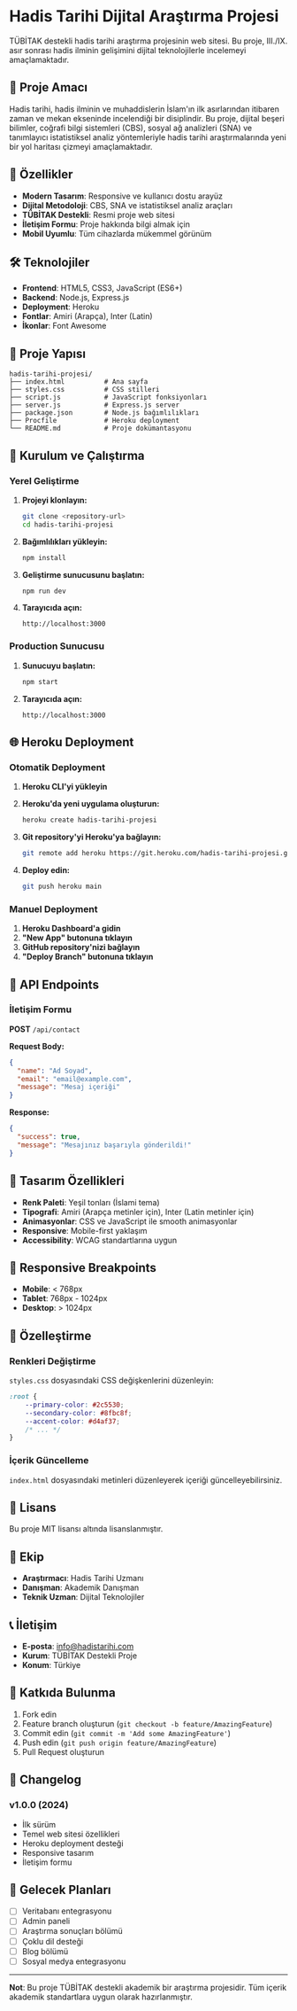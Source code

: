 # Hadis Tarihi Dijital Araştırma Projesi

TÜBİTAK destekli hadis tarihi araştırma projesinin web sitesi. Bu proje, III./IX. asır sonrası hadis ilminin gelişimini dijital teknolojilerle incelemeyi amaçlamaktadır.

## 🎯 Proje Amacı

Hadis tarihi, hadis ilminin ve muhaddislerin İslam'ın ilk asırlarından itibaren zaman ve mekan ekseninde incelendiği bir disiplindir. Bu proje, dijital beşeri bilimler, coğrafi bilgi sistemleri (CBS), sosyal ağ analizleri (SNA) ve tanımlayıcı istatistiksel analiz yöntemleriyle hadis tarihi araştırmalarında yeni bir yol haritası çizmeyi amaçlamaktadır.

## 🚀 Özellikler

- **Modern Tasarım**: Responsive ve kullanıcı dostu arayüz
- **Dijital Metodoloji**: CBS, SNA ve istatistiksel analiz araçları
- **TÜBİTAK Destekli**: Resmi proje web sitesi
- **İletişim Formu**: Proje hakkında bilgi almak için
- **Mobil Uyumlu**: Tüm cihazlarda mükemmel görünüm

## 🛠️ Teknolojiler

- **Frontend**: HTML5, CSS3, JavaScript (ES6+)
- **Backend**: Node.js, Express.js
- **Deployment**: Heroku
- **Fontlar**: Amiri (Arapça), Inter (Latin)
- **İkonlar**: Font Awesome

## 📁 Proje Yapısı

```
hadis-tarihi-projesi/
├── index.html          # Ana sayfa
├── styles.css          # CSS stilleri
├── script.js           # JavaScript fonksiyonları
├── server.js           # Express.js server
├── package.json        # Node.js bağımlılıkları
├── Procfile            # Heroku deployment
└── README.md           # Proje dokümantasyonu
```

## 🚀 Kurulum ve Çalıştırma

### Yerel Geliştirme

1. **Projeyi klonlayın:**
   ```bash
   git clone <repository-url>
   cd hadis-tarihi-projesi
   ```

2. **Bağımlılıkları yükleyin:**
   ```bash
   npm install
   ```

3. **Geliştirme sunucusunu başlatın:**
   ```bash
   npm run dev
   ```

4. **Tarayıcıda açın:**
   ```
   http://localhost:3000
   ```

### Production Sunucusu

1. **Sunucuyu başlatın:**
   ```bash
   npm start
   ```

2. **Tarayıcıda açın:**
   ```
   http://localhost:3000
   ```

## 🌐 Heroku Deployment

### Otomatik Deployment

1. **Heroku CLI'yi yükleyin**
2. **Heroku'da yeni uygulama oluşturun:**
   ```bash
   heroku create hadis-tarihi-projesi
   ```

3. **Git repository'yi Heroku'ya bağlayın:**
   ```bash
   git remote add heroku https://git.heroku.com/hadis-tarihi-projesi.git
   ```

4. **Deploy edin:**
   ```bash
   git push heroku main
   ```

### Manuel Deployment

1. **Heroku Dashboard'a gidin**
2. **"New App" butonuna tıklayın**
3. **GitHub repository'nizi bağlayın**
4. **"Deploy Branch" butonuna tıklayın**

## 📧 API Endpoints

### İletişim Formu

**POST** `/api/contact`

**Request Body:**
```json
{
  "name": "Ad Soyad",
  "email": "email@example.com",
  "message": "Mesaj içeriği"
}
```

**Response:**
```json
{
  "success": true,
  "message": "Mesajınız başarıyla gönderildi!"
}
```

## 🎨 Tasarım Özellikleri

- **Renk Paleti**: Yeşil tonları (İslami tema)
- **Tipografi**: Amiri (Arapça metinler için), Inter (Latin metinler için)
- **Animasyonlar**: CSS ve JavaScript ile smooth animasyonlar
- **Responsive**: Mobile-first yaklaşım
- **Accessibility**: WCAG standartlarına uygun

## 📱 Responsive Breakpoints

- **Mobile**: < 768px
- **Tablet**: 768px - 1024px
- **Desktop**: > 1024px

## 🔧 Özelleştirme

### Renkleri Değiştirme

`styles.css` dosyasındaki CSS değişkenlerini düzenleyin:

```css
:root {
    --primary-color: #2c5530;
    --secondary-color: #8fbc8f;
    --accent-color: #d4af37;
    /* ... */
}
```

### İçerik Güncelleme

`index.html` dosyasındaki metinleri düzenleyerek içeriği güncelleyebilirsiniz.

## 📄 Lisans

Bu proje MIT lisansı altında lisanslanmıştır.

## 👥 Ekip

- **Araştırmacı**: Hadis Tarihi Uzmanı
- **Danışman**: Akademik Danışman
- **Teknik Uzman**: Dijital Teknolojiler

## 📞 İletişim

- **E-posta**: info@hadistarihi.com
- **Kurum**: TÜBİTAK Destekli Proje
- **Konum**: Türkiye

## 🤝 Katkıda Bulunma

1. Fork edin
2. Feature branch oluşturun (`git checkout -b feature/AmazingFeature`)
3. Commit edin (`git commit -m 'Add some AmazingFeature'`)
4. Push edin (`git push origin feature/AmazingFeature`)
5. Pull Request oluşturun

## 📝 Changelog

### v1.0.0 (2024)
- İlk sürüm
- Temel web sitesi özellikleri
- Heroku deployment desteği
- Responsive tasarım
- İletişim formu

## 🔮 Gelecek Planları

- [ ] Veritabanı entegrasyonu
- [ ] Admin paneli
- [ ] Araştırma sonuçları bölümü
- [ ] Çoklu dil desteği
- [ ] Blog bölümü
- [ ] Sosyal medya entegrasyonu

---

**Not**: Bu proje TÜBİTAK destekli akademik bir araştırma projesidir. Tüm içerik akademik standartlara uygun olarak hazırlanmıştır.

